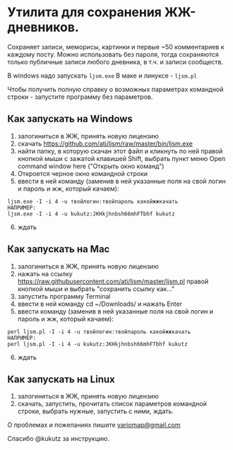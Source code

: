 # Утилита для сохранения ЖЖ-дневников.

Сохраняет записи, меморисы, картинки и первые ~50 комментариев к каждому посту.
Можно использовать без пароля, тогда сохраняются только публичные записи 
любого дневника, в т.ч. и записи сообществ.

В windows надо запускать `ljsm.exe`
В маке и линуксе - `ljsm.pl`

Чтобы получить полную справку о возможных параметрах командной строки - запустите программу без параметров.


## Как запускать на Windows 

1. залогиниться в ЖЖ, принять новую лицензию
2. скачать https://github.com/ati/ljsm/raw/master/bin/ljsm.exe
3. найти папку, в которую скачан этот файл и кликнуть по ней правой кнопкой мыши с зажатой клавишей Shift, выбрать пункт меню Open command window here ("Открыть окно команд")
4. Откроется черное окно командной строки
5. ввести в ней команду (заменив в ней указанные поля на свой логин и пароль и жж, который качаем):
```
ljsm.exe -I -i 4 -u твойлогин:твойпароль какойжжкачать
НАПРИМЕР:
ljsm.exe -I -i 4 -u kukutz:JKHkjhnbsh66mhFTbhf kukutz
```
6. ждать


## Как запускать на Mac 

1. залогиниться в ЖЖ, принять новую лицензию
2. нажать на ссылку https://raw.githubusercontent.com/ati/ljsm/master/ljsm.pl правой кнопкой мыши и выбрать "сохранить ссылку как..."
3. запустить программу Terminal
4. ввести в ней команду cd ~/Downloads/ и нажать Enter
5. ввести команду (заменив в ней указанные поля на свой логин и пароль и жж, который качаем):
```
perl ljsm.pl -I -i 4 -u твойлогин:твойпароль какойжжкачать
НАПРИМЕР:
perl ljsm.pl -I -i 4 -u kukutz:JKHkjhnbsh66mhFTbhf kukutz
```
6. ждать

## Как запускать на Linux 

1. залогиниться в ЖЖ, принять новую лицензию
2. скачать, запустить, прочитать список параметров командной строки, выбрать нужные, запустить с ними, ждать.

О проблемах и пожеланиях пишите variomap@gmail.com

Спасибо @kukutz за инструкцию.
